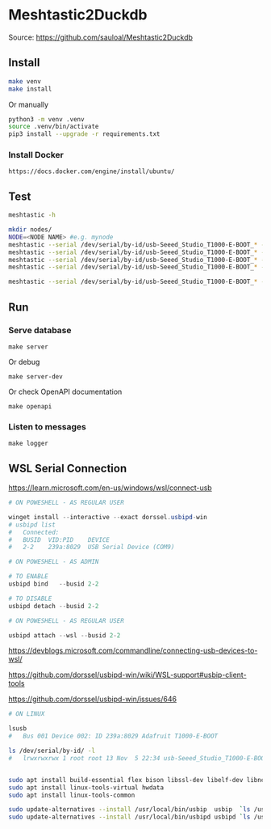 # Meshtastic2Duckdb

Source: <https://github.com/sauloal/Meshtastic2Duckdb>

## Install


```bash
make venv
make install
```

Or manually

```bash
python3 -m venv .venv
source .venv/bin/activate
pip3 install --upgrade -r requirements.txt
```

### Install Docker

	https://docs.docker.com/engine/install/ubuntu/

## Test

```bash
meshtastic -h

mkdir nodes/
NODE=<NODE NAME> #e.g. mynode
meshtastic --serial /dev/serial/by-id/usb-Seeed_Studio_T1000-E-BOOT_* --export-config   > nodes/${NODE}.yaml
meshtastic --serial /dev/serial/by-id/usb-Seeed_Studio_T1000-E-BOOT_* --info            > nodes/${NODE}.info
meshtastic --serial /dev/serial/by-id/usb-Seeed_Studio_T1000-E-BOOT_* --nodes           > nodes/${NODE}.nodes
meshtastic --serial /dev/serial/by-id/usb-Seeed_Studio_T1000-E-BOOT_* --device-metadata > nodes/${NODE}.meta

meshtastic --serial /dev/serial/by-id/usb-Seeed_Studio_T1000-E-BOOT_* --listen
```

## Run

### Serve database

	make server

Or debug

	make server-dev

Or check OpenAPI documentation

	make openapi

### Listen to messages

	make logger

## WSL Serial Connection

<https://learn.microsoft.com/en-us/windows/wsl/connect-usb>

```powershell
# ON POWESHELL - AS REGULAR USER

winget install --interactive --exact dorssel.usbipd-win
# usbipd list
#   Connected:
#   BUSID  VID:PID    DEVICE                                                        STATE
#   2-2    239a:8029  USB Serial Device (COM9)                                      Not shared
```

```powershell
# ON POWESHELL - AS ADMIN

# TO ENABLE
usbipd bind   --busid 2-2

# TO DISABLE
usbipd detach --busid 2-2
```

```powershell
# ON POWESHELL - AS REGULAR USER

usbipd attach --wsl --busid 2-2
```

<https://devblogs.microsoft.com/commandline/connecting-usb-devices-to-wsl/>

<https://github.com/dorssel/usbipd-win/wiki/WSL-support#usbip-client-tools>

<https://github.com/dorssel/usbipd-win/issues/646>

```bash
# ON LINUX

lsusb
#   Bus 001 Device 002: ID 239a:8029 Adafruit T1000-E-BOOT

ls /dev/serial/by-id/ -l
#   lrwxrwxrwx 1 root root 13 Nov  5 22:34 usb-Seeed_Studio_T1000-E-BOOT_ -> ../../ttyACM0


sudo apt install build-essential flex bison libssl-dev libelf-dev libncurses-dev autoconf libudev-dev libtool
sudo apt install linux-tools-virtual hwdata
sudo apt install linux-tools-common

sudo update-alternatives --install /usr/local/bin/usbip  usbip  `ls /usr/lib/linux-tools/*/usbip  | tail -n1` 20
sudo update-alternatives --install /usr/local/bin/usbipd usbipd `ls /usr/lib/linux-tools/*/usbipd | tail -n1` 20
```

